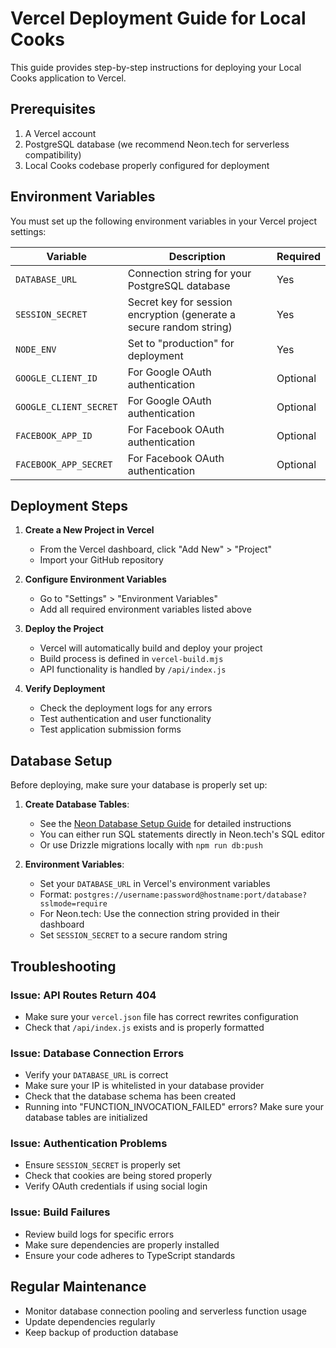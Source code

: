 # Vercel Deployment Guide for Local Cooks

This guide provides step-by-step instructions for deploying your Local Cooks application to Vercel.

## Prerequisites

1. A Vercel account
2. PostgreSQL database (we recommend Neon.tech for serverless compatibility)
3. Local Cooks codebase properly configured for deployment

## Environment Variables

You must set up the following environment variables in your Vercel project settings:

| Variable | Description | Required |
|----------|-------------|----------|
| `DATABASE_URL` | Connection string for your PostgreSQL database | Yes |
| `SESSION_SECRET` | Secret key for session encryption (generate a secure random string) | Yes |
| `NODE_ENV` | Set to "production" for deployment | Yes |
| `GOOGLE_CLIENT_ID` | For Google OAuth authentication | Optional |
| `GOOGLE_CLIENT_SECRET` | For Google OAuth authentication | Optional |
| `FACEBOOK_APP_ID` | For Facebook OAuth authentication | Optional |
| `FACEBOOK_APP_SECRET` | For Facebook OAuth authentication | Optional |

## Deployment Steps

1. **Create a New Project in Vercel**
   - From the Vercel dashboard, click "Add New" > "Project"
   - Import your GitHub repository

2. **Configure Environment Variables**
   - Go to "Settings" > "Environment Variables"
   - Add all required environment variables listed above

3. **Deploy the Project**
   - Vercel will automatically build and deploy your project
   - Build process is defined in `vercel-build.mjs`
   - API functionality is handled by `/api/index.js`

4. **Verify Deployment**
   - Check the deployment logs for any errors
   - Test authentication and user functionality
   - Test application submission forms

## Database Setup

Before deploying, make sure your database is properly set up:

1. **Create Database Tables**: 
   - See the [Neon Database Setup Guide](./neon-database-setup.md) for detailed instructions
   - You can either run SQL statements directly in Neon.tech's SQL editor
   - Or use Drizzle migrations locally with `npm run db:push`

2. **Environment Variables**:
   - Set your `DATABASE_URL` in Vercel's environment variables
   - Format: `postgres://username:password@hostname:port/database?sslmode=require`
   - For Neon.tech: Use the connection string provided in their dashboard
   - Set `SESSION_SECRET` to a secure random string

## Troubleshooting

### Issue: API Routes Return 404
- Make sure your `vercel.json` file has correct rewrites configuration
- Check that `/api/index.js` exists and is properly formatted

### Issue: Database Connection Errors
- Verify your `DATABASE_URL` is correct
- Make sure your IP is whitelisted in your database provider
- Check that the database schema has been created
- Running into "FUNCTION_INVOCATION_FAILED" errors? Make sure your database tables are initialized

### Issue: Authentication Problems
- Ensure `SESSION_SECRET` is properly set
- Check that cookies are being stored properly
- Verify OAuth credentials if using social login

### Issue: Build Failures
- Review build logs for specific errors
- Make sure dependencies are properly installed
- Ensure your code adheres to TypeScript standards

## Regular Maintenance

- Monitor database connection pooling and serverless function usage
- Update dependencies regularly
- Keep backup of production database